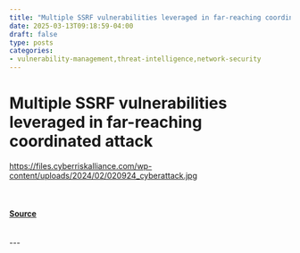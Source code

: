 ```yaml
---
title: "Multiple SSRF vulnerabilities leveraged in far-reaching coordinated attack"
date: 2025-03-13T09:18:59-04:00
draft: false
type: posts
categories: 
- vulnerability-management,threat-intelligence,network-security
---
```

# Multiple SSRF vulnerabilities leveraged in far-reaching coordinated attack
https://files.cyberriskalliance.com/wp-content/uploads/2024/02/020924_cyberattack.jpg
<br/>

<br/>


#### [Source](https://www.scworld.com/brief/multiple-ssrf-vulnerabilities-leveraged-in-far-reaching-coordinated-attack)

<br/>
---

